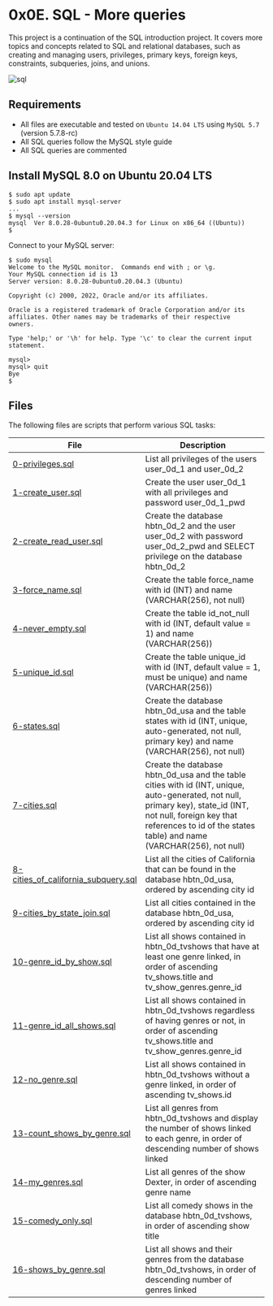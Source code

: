 # 0x0E. SQL - More queries
This project is a continuation of the SQL introduction project. It covers more topics and concepts related to SQL and relational databases, such as creating and managing users, privileges, primary keys, foreign keys, constraints, subqueries, joins, and unions.

![sql](https://i.ibb.co/CHTTCR6/blob-1.jpg)

## Requirements
- All files are executable and tested on `Ubuntu 14.04 LTS` using `MySQL 5.7` (version 5.7.8-rc)
- All SQL queries follow the MySQL style guide
- All SQL queries are commented

## Install MySQL 8.0 on Ubuntu 20.04 LTS
```
$ sudo apt update
$ sudo apt install mysql-server
...
$ mysql --version
mysql  Ver 8.0.28-0ubuntu0.20.04.3 for Linux on x86_64 ((Ubuntu))
$
```
Connect to your MySQL server:
```
$ sudo mysql
Welcome to the MySQL monitor.  Commands end with ; or \g.
Your MySQL connection id is 13
Server version: 8.0.28-0ubuntu0.20.04.3 (Ubuntu)

Copyright (c) 2000, 2022, Oracle and/or its affiliates.

Oracle is a registered trademark of Oracle Corporation and/or its
affiliates. Other names may be trademarks of their respective
owners.

Type 'help;' or '\h' for help. Type '\c' to clear the current input statement.

mysql>
mysql> quit
Bye
$
```
## Files
The following files are scripts that perform various SQL tasks:

| File	| Description |
| ---   | ---         |
| [0-privileges.sql](https://github.com/ahmedmkamal313/alx-higher_level_programming/blob/master/0x0E-SQL_more_queries/0-privileges.sql)	| List all privileges of the users user_0d_1 and user_0d_2 |
| [1-create_user.sql](https://github.com/ahmedmkamal313/alx-higher_level_programming/blob/master/0x0E-SQL_more_queries/1-create_user.sql)	| Create the user user_0d_1 with all privileges and password user_0d_1_pwd |
| [2-create_read_user.sql](https://github.com/ahmedmkamal313/alx-higher_level_programming/blob/master/0x0E-SQL_more_queries/2-create_read_user.sql)	| Create the database hbtn_0d_2 and the user user_0d_2 with password user_0d_2_pwd and SELECT privilege on the database hbtn_0d_2 |
| [3-force_name.sql](https://github.com/ahmedmkamal313/alx-higher_level_programming/blob/master/0x0E-SQL_more_queries/3-force_name.sql)	| Create the table force_name with id (INT) and name (VARCHAR(256), not null) |
| [4-never_empty.sql](https://github.com/ahmedmkamal313/alx-higher_level_programming/blob/master/0x0E-SQL_more_queries/4-never_empty.sql)	| Create the table id_not_null with id (INT, default value = 1) and name (VARCHAR(256)) |
| [5-unique_id.sql](https://github.com/ahmedmkamal313/alx-higher_level_programming/blob/master/0x0E-SQL_more_queries/5-unique_id.sql)	| Create the table unique_id with id (INT, default value = 1, must be unique) and name (VARCHAR(256)) |
| [6-states.sql](https://github.com/ahmedmkamal313/alx-higher_level_programming/blob/master/0x0E-SQL_more_queries/6-states.sql)	| Create the database hbtn_0d_usa and the table states with id (INT, unique, auto-generated, not null, primary key) and name (VARCHAR(256), not null) |
| [7-cities.sql](https://github.com/ahmedmkamal313/alx-higher_level_programming/blob/master/0x0E-SQL_more_queries/7-cities.sql) 	| Create the database hbtn_0d_usa and the table cities with id (INT, unique, auto-generated, not null, primary key), state_id (INT, not null, foreign key that references to id of the states table) and name (VARCHAR(256), not null) |
| [8-cities_of_california_subquery.sql](https://github.com/ahmedmkamal313/alx-higher_level_programming/blob/master/0x0E-SQL_more_queries/8-cities_of_california_subquery.sql)	| List all the cities of California that can be found in the database hbtn_0d_usa, ordered by ascending city id |
| [9-cities_by_state_join.sql](https://github.com/ahmedmkamal313/alx-higher_level_programming/blob/master/0x0E-SQL_more_queries/9-cities_by_state_join.sql)	| List all cities contained in the database hbtn_0d_usa, ordered by ascending city id |
| [10-genre_id_by_show.sql](https://github.com/ahmedmkamal313/alx-higher_level_programming/blob/master/0x0E-SQL_more_queries/10-genre_id_by_show.sql)	| List all shows contained in hbtn_0d_tvshows that have at least one genre linked, in order of ascending tv_shows.title and tv_show_genres.genre_id |
| [11-genre_id_all_shows.sql](https://github.com/ahmedmkamal313/alx-higher_level_programming/blob/master/0x0E-SQL_more_queries/11-genre_id_all_shows.sql)	| List all shows contained in hbtn_0d_tvshows regardless of having genres or not, in order of ascending tv_shows.title and tv_show_genres.genre_id |
| [12-no_genre.sql](https://github.com/ahmedmkamal313/alx-higher_level_programming/blob/master/0x0E-SQL_more_queries/12-no_genre.sql)	| List all shows contained in hbtn_0d_tvshows without a genre linked, in order of ascending tv_shows.id |
| [13-count_shows_by_genre.sql](https://github.com/ahmedmkamal313/alx-higher_level_programming/blob/master/0x0E-SQL_more_queries/13-count_shows_by_genre.sql)	| List all genres from hbtn_0d_tvshows and display the number of shows linked to each genre, in order of descending number of shows linked |
| [14-my_genres.sql](https://github.com/ahmedmkamal313/alx-higher_level_programming/blob/master/0x0E-SQL_more_queries/14-my_genres.sql)	| List all genres of the show Dexter, in order of ascending genre name |
| [15-comedy_only.sql](https://github.com/ahmedmkamal313/alx-higher_level_programming/blob/master/0x0E-SQL_more_queries/15-comedy_only.sql)	| List all comedy shows in the database hbtn_0d_tvshows, in order of ascending show title |
| [16-shows_by_genre.sql](https://github.com/ahmedmkamal313/alx-higher_level_programming/blob/master/0x0E-SQL_more_queries/16-shows_by_genre.sql)	| List all shows and their genres from the database hbtn_0d_tvshows, in order of descending number of genres linked |
